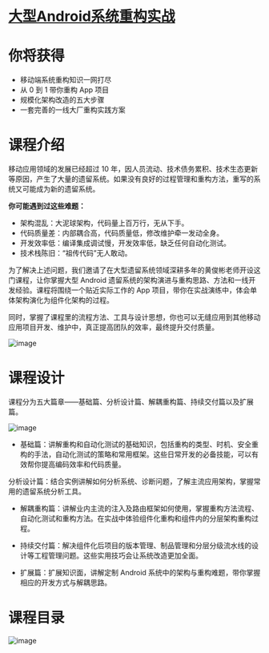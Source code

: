 # [大型Android系统重构实战](https://time.geekbang.org/column/intro/100525001)

# 你将获得

- 移动端系统重构知识一网打尽
- 从 0 到 1 带你重构 App 项目
- 规模化架构改造的五大步骤
- 一套完善的一线大厂重构实践方案

# 课程介绍

移动应用领域的发展已经超过 10 年，因人员流动、技术债务累积、技术生态更新等原因，产生了大量的遗留系统。如果没有良好的过程管理和重构方法，重写的系统又可能成为新的遗留系统。

**你可能遇到过这些难题：**

- 架构混乱：大泥球架构，代码量上百万行，无从下手。
- 代码质量差：内部耦合高，代码质量低，修改维护牵一发动全身。
- 开发效率低：编译集成调试慢，开发效率低，缺乏任何自动化测试。
- 技术栈陈旧：“祖传代码”无人敢动。

为了解决上述问题，我们邀请了在大型遗留系统领域深耕多年的黄俊彬老师开设这门课程，让你掌握大型 Android 遗留系统的架构演进与重构思路、方法和一线开发经验。课程将围绕一个贴近实际工作的 App 项目，带你在实战演练中，体会单体架构演化为组件化架构的过程。

同时，掌握了课程里的流程方法、工具与设计思想，你也可以无缝应用到其他移动应用项目开发、维护中，真正提高团队的效率，最终提升交付质量。

![image](https://user-images.githubusercontent.com/23181195/220242604-9c73d2a7-5572-4cdb-8f42-c7b6f142fc37.png)

# 课程设计

课程分为五大篇章——基础篇、分析设计篇、解耦重构篇、持续交付篇以及扩展篇。

![image](https://user-images.githubusercontent.com/23181195/220242679-4050b3cc-2cb5-4d08-9a6d-3770153adbb2.png)

- 基础篇：讲解重构和自动化测试的基础知识，包括重构的类型、时机、安全重构的手法，自动化测试的策略和常用框架。这些日常开发的必备技能，可以有效帮你提高编码效率和代码质量。

分析设计篇：结合实例讲解如何分析系统、诊断问题，了解主流应用架构，掌握常用的遗留系统分析工具。

- 解耦重构篇：讲解业内主流的注入及路由框架如何使用，掌握重构方法流程、自动化测试和重构方法。在实战中体验组件化重构和组件内的分层架构重构过程。

- 持续交付篇：解决组件化后项目的版本管理、制品管理和分层分级流水线的设计等工程管理问题。这些实用技巧会让系统改造更加全面。

- 扩展篇：扩展知识面，讲解定制 Android 系统中的架构与重构难题，带你掌握相应的开发方式与解耦思路。

# 课程目录

![image](https://user-images.githubusercontent.com/23181195/220242765-f6a8e670-b836-478c-8c53-b36fa5fcef83.png)
